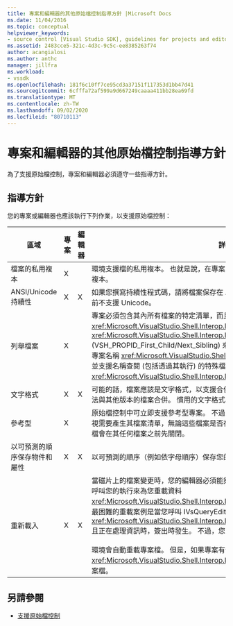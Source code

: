 ```yaml
---
title: 專案和編輯器的其他原始檔控制指導方針 |Microsoft Docs
ms.date: 11/04/2016
ms.topic: conceptual
helpviewer_keywords:
- source control [Visual Studio SDK], guidelines for projects and editors
ms.assetid: 2483cce5-321c-4d3c-9c5c-ee8385263f74
author: acangialosi
ms.author: anthc
manager: jillfra
ms.workload:
- vssdk
ms.openlocfilehash: 181f6c10ff7ce95cd3a37151f117353d1bb47d41
ms.sourcegitcommit: 6cfffa72af599a9d667249caaaa411bb28ea69fd
ms.translationtype: MT
ms.contentlocale: zh-TW
ms.lasthandoff: 09/02/2020
ms.locfileid: "80710113"
---
```

# <a name="additional-source-control-guidelines-for-projects-and-editors"></a>專案和編輯器的其他原始檔控制指導方針
為了支援原始檔控制，專案和編輯器必須遵守一些指導方針。

## <a name="guidelines"></a>指導方針
 您的專案或編輯器也應該執行下列作業，以支援原始檔控制：

|區域|專案|編輯器|詳細資料|
|----------|-------------|------------|-------------|
|檔案的私用複本|X||環境支援檔的私用複本。 也就是說，在專案中登錄的每個人都有自己的私用該專案中的檔案複本。|
|ANSI/Unicode 持續性|X|X|如果您撰寫持續性程式碼，請將檔案保存在 ANSI 格式中，因為大部分的原始檔控制程式目前不支援 Unicode。|
|列舉檔案|X||專案必須包含其內所有檔案的特定清單，而且必須能夠使用 <xref:Microsoft.VisualStudio.Shell.Interop.IVsSccProject2> 或 <xref:Microsoft.VisualStudio.Shell.Interop.IVsHierarchy.GetProperty%2A> (VSH_PROPID_First_Child/Next_Sibling) 來列舉檔案清單。 專案也應該透過其執行來公開專案名稱 <xref:Microsoft.VisualStudio.Shell.Interop.IVsProject.GetMkDocument%2A> ，並支援名稱查閱 (包括透過其執行) 的特殊檔案 <xref:Microsoft.VisualStudio.Shell.Interop.IVsProject.IsDocumentInProject%2A> 。|
|文字格式|X|X|可能的話，檔案應該是文字格式，以支援合併不同的版本。 不是文字格式的檔案，稍後就無法與其他版本的檔案合併。 慣用的文字格式為 XML。|
|參考型|X||原始檔控制中可立即支援參考型專案。 不過，原始檔控制也支援目錄型專案，只要專案可以視需要產生其檔案清單，無論這些檔案是否存在於磁片上。 從原始檔控制開啟專案時，專案檔會在其任何檔案之前先關閉。|
|以可預測的順序保存物件和屬性|X|X|以可預測的順序（例如依字母順序）保存您的檔案，以促進合併。|
|重新載入|X|X|當磁片上的檔案變更時，您的編輯器必須能夠重載它。 當您參與原始檔控制時，環境會藉由呼叫您的執行來為您重載資料 <xref:Microsoft.VisualStudio.Shell.Interop.IVsPersistDocData2.ReloadDocData%2A> 。 最困難的重載案例是當您呼叫 IVsQueryEditQuerySave：： <xref:Microsoft.VisualStudio.Shell.Interop.IVsQueryEditQuerySave2.QueryEditFiles%2A> 且正在處理資訊時，簽出時發生。 不過，您的重載程式碼必須能夠在此情況下執行。<br /><br /> 環境會自動重載專案檔。 但是，如果專案有嵌套階層，則必須執行專案， <xref:Microsoft.VisualStudio.Shell.Interop.IVsPersistHierarchyItem2> 以支援重載嵌套的專案檔。|

## <a name="see-also"></a>另請參閱
- [支援原始檔控制](../../extensibility/internals/supporting-source-control.md)
